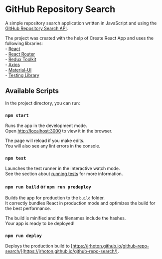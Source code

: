 # GitHub Repository Search

A simple repository search application written in JavaScript and using the [GitHub Repository Search API](https://docs.github.com/en/rest/reference/search#search-repositories).

The project was created with the help of Create React App and uses the following libraries:\
    - [React](https://reactjs.org/)\
    - [React Router](https://reactrouter.com/)\
    - [Redux Toolkit](https://redux-toolkit.js.org/)\
    - [Axios](https://axios-http.com/)\
    - [Material-UI](https://material-ui.com/)\
    - [Testing Library](https://testing-library.com/)

## Available Scripts

In the project directory, you can run:

### `npm start`

Runs the app in the development mode.\
Open [http://localhost:3000](http://localhost:3000) to view it in the browser.

The page will reload if you make edits.\
You will also see any lint errors in the console.

### `npm test`

Launches the test runner in the interactive watch mode.\
See the section about [running tests](https://facebook.github.io/create-react-app/docs/running-tests) for more information.

### `npm run build` or `npm run predeploy`

Builds the app for production to the `build` folder.\
It correctly bundles React in production mode and optimizes the build for the best performance.

The build is minified and the filenames include the hashes.\
Your app is ready to be deployed!

### `npm run deploy`

Deploys the production build to [https://jrhoton.github.io/github-repo-search/](https://jrhoton.github.io/github-repo-search/).
